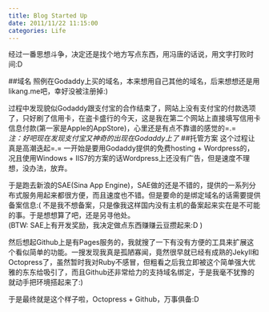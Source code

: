 ```yaml
---
title: Blog Started Up
date: 2011/11/22 11:15:00
categories: Life
---
```

经过一番思想斗争，决定还是找个地方写点东西，用冯唐的话说，用文字打败时间:D

##域名
照例在Godaddy上买的域名，本来想用自己其他的域名，后来想想还是用likang.me吧，幸好没被注册掉:)

过程中发现貌似Godaddy跟支付宝的合作结束了，网站上没有支付宝的付款选项了，只好刷了信用卡，在盗卡盛行的今天，这是我在第二个网站上直接填写信用卡信息付款(第一家是Apple的AppStore)，心里还是有点不靠谱的感觉的=.=  
*注：好吧现在发现支付宝又神奇的出现在Godaddy上了*
##托管方案
这个过程让真是高潮迭起=.= 一开始是要用Godaddy提供的免费hosting + Wordpress的，况且使用Windows + IIS7的方案的话Wordpress上还没有广告，但是速度不理想，没办法，放弃。  

于是跑去新浪的SAE(Sina App Engine)，SAE做的还是不错的，提供的一系列分布式服务用起来都很方便，而且速度也不错。但是要命的是绑定域名的话需要提供备案信息:( 不是我不想备案，只是像我这样国内没有主机的备案起来实在是不可能的事。于是想想算了吧，还是另寻他处。  
(BTW: SAE上有开发奖励，我决定做点东西赚赚云豆攒起来:D )  

然后想起Github上是有Pages服务的，我就搜了一下有没有方便的工具来扩展这个看似简单的功能。一搜发现我真是孤陋寡闻，竟然很早就已经有成熟的Jekyll和Octopress了，虽然暂时我对Ruby不感冒，但粗看之后我立即被这个简单强大优雅的东东给吸引了，而且Github还非常给力的支持域名绑定，于是我毫不犹豫的就动手把环境搭起来了:)

于是最终就是这个样子啦，Octopress + Github，万事俱备:D
